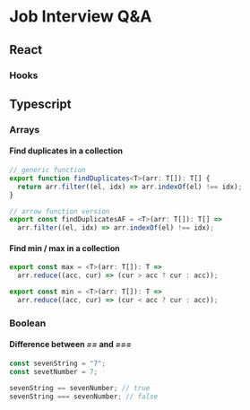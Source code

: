 # Job Interview Q&A

## React

### Hooks

## Typescript

### Arrays

#### Find duplicates in a collection

```ts
// generic function
export function findDuplicates<T>(arr: T[]): T[] {
  return arr.filter((el, idx) => arr.indexOf(el) !== idx);
}

// arrow function version
export const findDuplicatesAF = <T>(arr: T[]): T[] =>
  arr.filter((el, idx) => arr.indexOf(el) !== idx);
```

#### Find min / max in a collection

```ts
export const max = <T>(arr: T[]): T =>
  arr.reduce((acc, cur) => (cur > acc ? cur : acc));

export const min = <T>(arr: T[]): T =>
  arr.reduce((acc, cur) => (cur < acc ? cur : acc));
```

### Boolean

#### Difference between *==* and *===*

```ts
const sevenString = "7";
const sevetNumber = 7;

sevenString == sevenNumber; // true
sevenString === sevenNumber; // false
```